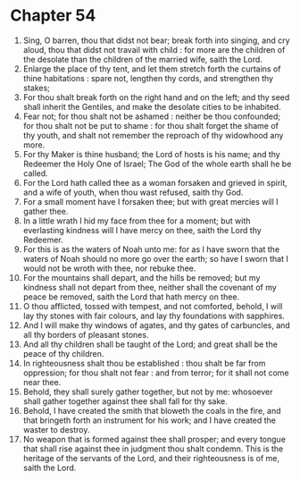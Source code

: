 # Chapter 54

1. Sing, O barren, thou that didst not bear; break forth into singing, and cry aloud, thou that didst not travail with child : for more are the children of the desolate than the children of the married wife, saith the Lord.
2. Enlarge the place of thy tent, and let them stretch forth the curtains of thine habitations : spare not, lengthen thy cords, and strengthen thy stakes;
3. For thou shalt break forth on the right hand and on the left; and thy seed shall inherit the Gentiles, and make the desolate cities to be inhabited.
4. Fear not; for thou shalt not be ashamed : neither be thou confounded; for thou shalt not be put to shame : for thou shalt forget the shame of thy youth, and shalt not remember the reproach of thy widowhood any more.
5. For thy Maker is thine husband; the Lord of hosts is his name; and thy Redeemer the Holy One of Israel; The God of the whole earth shall he be called.
6. For the Lord hath called thee as a woman forsaken and grieved in spirit, and a wife of youth, when thou wast refused, saith thy God.
7. For a small moment have I forsaken thee; but with great mercies will I gather thee.
8. In a little wrath I hid my face from thee for a moment; but with everlasting kindness will I have mercy on thee, saith the Lord thy Redeemer.
9. For this is as the waters of Noah unto me: for as I have sworn that the waters of Noah should no more go over the earth; so have I sworn that I would not be wroth with thee, nor rebuke thee.
10. For the mountains shall depart, and the hills be removed; but my kindness shall not depart from thee, neither shall the covenant of my peace be removed, saith the Lord that hath mercy on thee.
11. O thou afflicted, tossed with tempest, and not comforted, behold, I will lay thy stones with fair colours, and lay thy foundations with sapphires.
12. And I will make thy windows of agates, and thy gates of carbuncles, and all thy borders of pleasant stones.
13. And all thy children shall be taught of the Lord; and great shall be the peace of thy children.
14. In righteousness shalt thou be established : thou shalt be far from oppression; for thou shalt not fear : and from terror; for it shall not come near thee.
15. Behold, they shall surely gather together, but not by me: whosoever shall gather together against thee shall fall for thy sake.
16. Behold, I have created the smith that bloweth the coals in the fire, and that bringeth forth an instrument for his work; and I have created the waster to destroy.
17. No weapon that is formed against thee shall prosper; and every tongue that shall rise against thee in judgment thou shalt condemn. This is the heritage of the servants of the Lord, and their righteousness is of me, saith the Lord.

